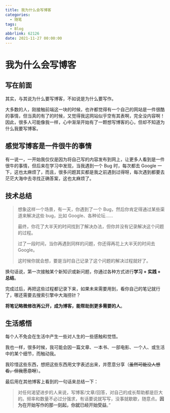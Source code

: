 ```yaml
---
title: 我为什么会写博客
categories:
  - 随笔
tags:
  - Blog
abbrlink: 62126
date: 2021-11-27 00:00:00
---
```


# 我为什么会写博客

## 写在前面

其实，与其说为什么要写博客，不如说是为什么要写作。

大多数的人，刚接触前端这一块的时候，也许都觉得有一个自己的网站是一件很酷的事情，但当真的有了的时候，又觉得我这网站似乎空有其表啊，完全没内容啊！因此，很多人可能像我一样，心中渐渐开始有了一颗想写博客的心，但却不知道为什么我要写博客。

## 感觉写博客是一件很牛的事情

有一说一，一开始我仅仅是因为将自己写的内容发布到网上，让更多人看到是一件很牛的事情，但后来在学习中发现，当我遇到一个 Bug 时，每次都去 Google 一下，这也太麻烦了，而且，很多问题其实都是我之前遇到过得呀，每次遇到都要去茫茫大海中去寻找正确答案，这也太麻烦了。

## 技术总结

> 想象这样一个场景，有一天，你遇到了一个 Bug，然后你肯定得通过某些渠道来解决这些 bug，比如 Google、各种论坛......
>
> 最终，你花了大半天的时间找到了解决办法，但你并没有记录解决这个问题的过程。
>
> 过了一段时间，当你再遇到同样的问题，你还得再花上大半天的时间去 Google。
>
> 这时候你就会想，要是当时自己记录了这个问题的解决过程就好了。
>

换句话说，第一次接触某个新知识或新问题，你通过各种方式进行**学习 + 实践 + 总结**。

完成过后，再把这些过程都记录下来，如果未来需要用到，看你自己的笔记就行了，哪还需要去搜索引擎中大海捞针？

**将笔记略微修改再公开，成为博客，能帮助到更多需要的人**。

## 生活感悟

每个人不免会在生活中产生一些对人生的一些感触和觉悟。

我也一样，很多时候，我可能会因一篇文章、一本书、一部电影、一个人、或生活中的某个细节，而触动我。

我珍惜这些东西，想把这些东西用文字表述出来，并愿意分享（~~虽然可能没人想看，但我愿意呀~~）。

最后用在其他博客上看到的一句话来总结一下：

> 对任何渴望进步的人来说，写博客/文章/回答，对自己的成长帮助都是巨大的。频率和数量不必过分强求，有话要说就写写，没事就歇歇，随意点。**因为在开始写作的那一刻起，你就已经开始受益**。”
